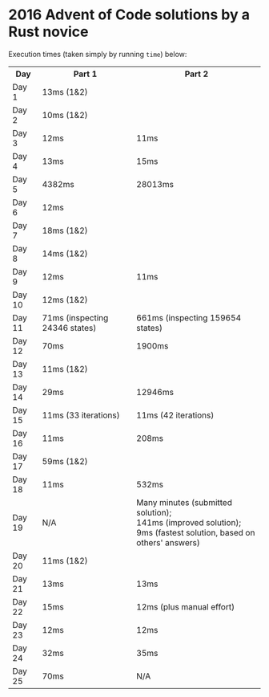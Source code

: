 # 2016 Advent of Code solutions by a Rust novice

Execution times (taken simply by running `time`) below:

<table>
  <tr>
    <th>Day</th>
    <th>Part 1</th>
    <th>Part 2</th>
  </tr>
  <tr>
    <td>Day 1</td>
    <td colspan="2">13ms (1&2)</td>
  </tr>
  <tr>
    <td>Day 2</td>
    <td colspan="2">10ms (1&2)</td>
  </tr>
  <tr>
    <td>Day 3</td>
    <td>12ms</td>
    <td>11ms</td>
  </tr>
  <tr>
    <td>Day 4</td>
    <td>13ms</td>
    <td>15ms</td>
  </tr>
  <tr>
    <td>Day 5</td>
    <td>4382ms</td>
    <td>28013ms</td>
  </tr>
  <tr>
    <td>Day 6</td>
    <td colspan="2">12ms</td>
  </tr>
  <tr>
    <td>Day 7</td>
    <td colspan="2">18ms (1&2)</td>
  </tr>
  <tr>
    <td>Day 8</td>
    <td colspan="2">14ms (1&2)</td>
  </tr>
  <tr>
    <td>Day 9</td>
    <td>12ms</td>
    <td>11ms</td>
  </tr>
  <tr>
    <td>Day 10</td>
    <td colspan="2">12ms (1&2)</td>
  </tr>
  <tr>
    <td>Day 11</td>
    <td>71ms (inspecting 24346 states)</td>
    <td>661ms (inspecting 159654 states)</td>
  </tr>
  <tr>
    <td>Day 12</td>
    <td>70ms</td>
    <td>1900ms</td>
  </tr>
  <tr>
    <td>Day 13</td>
    <td colspan="2">11ms (1&2)</td>
  </tr>
  <tr>
    <td>Day 14</td>
    <td>29ms</td>
    <td>12946ms</td>
  </tr>
  <tr>
    <td>Day 15</td>
    <td>11ms (33 iterations)</td>
    <td>11ms (42 iterations)</td>
  </tr>
  <tr>
    <td>Day 16</td>
    <td>11ms</td>
    <td>208ms</td>
  </tr>
  <tr>
    <td>Day 17</td>
    <td colspan="2">59ms (1&2)</td>
  </tr>
  <tr>
    <td>Day 18</td>
    <td>11ms</td>
    <td>532ms</td>
  </tr>
  <tr>
    <td>Day 19</td>
    <td>N/A</td>
    <td>Many minutes (submitted solution);<br/>141ms (improved solution);<br/>9ms (fastest solution, based on others' answers)</td>
  </tr>
  <tr>
    <td>Day 20</td>
    <td colspan="2">11ms (1&2)</td>
  </tr>
  <tr>
    <td>Day 21</td>
    <td>13ms</td>
    <td>13ms</td>
  </tr>
  <tr>
    <td>Day 22</td>
    <td>15ms</td>
    <td>12ms (plus manual effort)</td>
  </tr>
  <tr>
    <td>Day 23</td>
    <td>12ms</td>
    <td>12ms</td>
  </tr>
  <tr>
    <td>Day 24</td>
    <td>32ms</td>
    <td>35ms</td>
  </tr>
  <tr>
    <td>Day 25</td>
    <td>70ms</td>
    <td>N/A</td>
  </tr>
</table>

